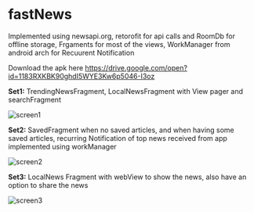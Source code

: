 # fastNews

Implemented using newsapi.org, retorofit for api calls and RoomDb for offline storage, Frgaments for most of the views,
WorkManager from android arch for Recuurent Notification

Download the apk here https://drive.google.com/open?id=1183RXKBK90ghdI5WYE3Kw6p5046-I3oz

**Set1:** TrendingNewsFragment, LocalNewsFragment with View pager and searchFragment

![screen1](https://user-images.githubusercontent.com/20511163/63115565-0d9eaf80-bfb5-11e9-909e-80eae8475311.png)

**Set2:** SavedFragment when no saved articles, and when having some saved articles, recurring Notification of top news 
      received  from app implemented using workManager
      
![screen2](https://user-images.githubusercontent.com/20511163/63115569-10010980-bfb5-11e9-9486-29d69a1f168a.png)

**Set3:** LocalNews Fragment with webView to show the news, also have an option to share the news

![screen3](https://user-images.githubusercontent.com/20511163/63115573-11cacd00-bfb5-11e9-8ce1-04d6e622faab.png)
